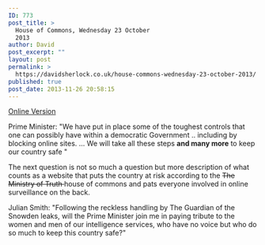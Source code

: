 ```yaml
---
ID: 773
post_title: >
  House of Commons, Wednesday 23 October
  2013
author: David
post_excerpt: ""
layout: post
permalink: >
  https://davidsherlock.co.uk/house-commons-wednesday-23-october-2013/
published: true
post_date: 2013-11-26 20:58:15
---
```

<a href="http://www.publications.parliament.uk/pa/cm201314/cmhansrd/cm131023/debtext/131023-0001.htm">Online Version</a>

Prime Minister:  "We have put in place some of the toughest controls that one can possibly have within a democratic Government .. including by blocking online sites.  ... We will take all these steps <strong>and many more</strong> to keep our country safe "

The next question is not so much a question but more description of what counts as a website that puts the country at risk according to the <del datetime="2013-11-26T20:20:52+00:00">The Ministry of Truth </del> house of commons and pats everyone involved in online surveillance  on the back.

Julian Smith: "Following the reckless handling by The Guardian of the Snowden leaks, will the Prime Minister join me in paying tribute to the women and men of our intelligence services, who have no voice but who do so much to keep this country safe?"